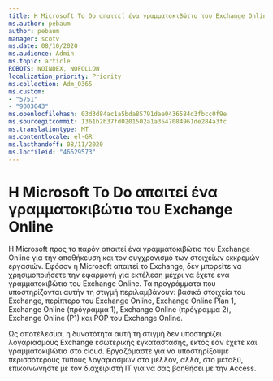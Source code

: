 ```yaml
---
title: Η Microsoft To Do απαιτεί ένα γραμματοκιβώτιο του Exchange Online
ms.author: pebaum
author: pebaum
manager: scotv
ms.date: 08/10/2020
ms.audience: Admin
ms.topic: article
ROBOTS: NOINDEX, NOFOLLOW
localization_priority: Priority
ms.collection: Adm_O365
ms.custom:
- "5751"
- "9003043"
ms.openlocfilehash: 03d3d84ac1a5bda85791dae0436584d3fbcc0f9e
ms.sourcegitcommit: 1361b2b37fd0201502a1a3547084961de284a3fc
ms.translationtype: MT
ms.contentlocale: el-GR
ms.lasthandoff: 08/11/2020
ms.locfileid: "46629573"
---
```

# <a name="microsoft-to-do-requires-an-exchange-online-mailbox"></a>Η Microsoft To Do απαιτεί ένα γραμματοκιβώτιο του Exchange Online

Η Microsoft προς το παρόν απαιτεί ένα γραμματοκιβώτιο του Exchange Online για την αποθήκευση και τον συγχρονισμό των στοιχείων εκκρεμών εργασιών. Εφόσον η Microsoft απαιτεί το Exchange, δεν μπορείτε να χρησιμοποιήσετε την εφαρμογή για εκτέλεση μέχρι να έχετε ένα γραμματοκιβώτιο του Exchange Online. Τα προγράμματα που υποστηρίζονται αυτήν τη στιγμή περιλαμβάνουν: βασικά στοιχεία του Exchange, περίπτερο του Exchange Online, Exchange Online Plan 1, Exchange Online (πρόγραμμα 1), Exchange Online (πρόγραμμα 2), Exchange Online (P1) και POP του Exchange Online.

Ως αποτέλεσμα, η δυνατότητα αυτή τη στιγμή δεν υποστηρίζει λογαριασμούς Exchange εσωτερικής εγκατάστασης, εκτός εάν έχετε και γραμματοκιβώτια στο cloud. Εργαζόμαστε για να υποστηρίξουμε περισσότερους τύπους λογαριασμών στο μέλλον, αλλά, στο μεταξύ, επικοινωνήστε με τον διαχειριστή IT για να σας βοηθήσει με την Access.